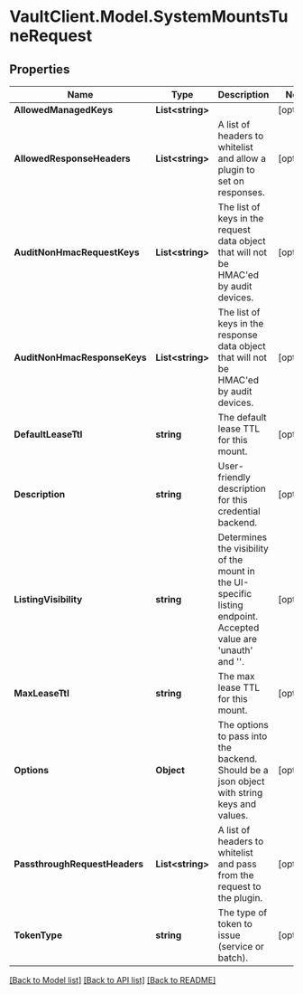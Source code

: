 # VaultClient.Model.SystemMountsTuneRequest

## Properties

Name | Type | Description | Notes
------------ | ------------- | ------------- | -------------
**AllowedManagedKeys** | **List&lt;string&gt;** |  | [optional] 
**AllowedResponseHeaders** | **List&lt;string&gt;** | A list of headers to whitelist and allow a plugin to set on responses. | [optional] 
**AuditNonHmacRequestKeys** | **List&lt;string&gt;** | The list of keys in the request data object that will not be HMAC&#39;ed by audit devices. | [optional] 
**AuditNonHmacResponseKeys** | **List&lt;string&gt;** | The list of keys in the response data object that will not be HMAC&#39;ed by audit devices. | [optional] 
**DefaultLeaseTtl** | **string** | The default lease TTL for this mount. | [optional] 
**Description** | **string** | User-friendly description for this credential backend. | [optional] 
**ListingVisibility** | **string** | Determines the visibility of the mount in the UI-specific listing endpoint. Accepted value are &#39;unauth&#39; and &#39;&#39;. | [optional] 
**MaxLeaseTtl** | **string** | The max lease TTL for this mount. | [optional] 
**Options** | **Object** | The options to pass into the backend. Should be a json object with string keys and values. | [optional] 
**PassthroughRequestHeaders** | **List&lt;string&gt;** | A list of headers to whitelist and pass from the request to the plugin. | [optional] 
**TokenType** | **string** | The type of token to issue (service or batch). | [optional] 

[[Back to Model list]](../README.md#documentation-for-models) [[Back to API list]](../README.md#documentation-for-api-endpoints) [[Back to README]](../README.md)

